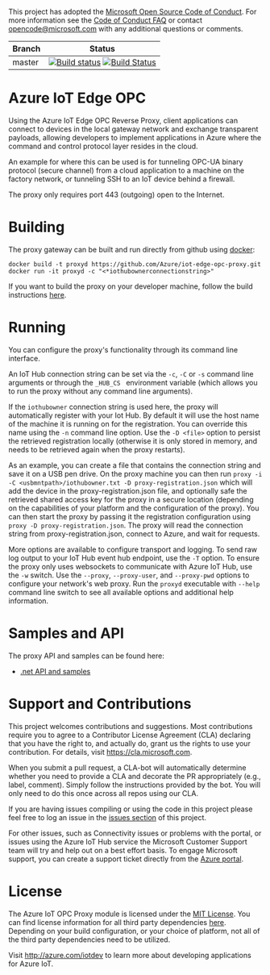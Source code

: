 This project has adopted the [Microsoft Open Source Code of Conduct](https://opensource.microsoft.com/codeofconduct/).
For more information see the [Code of Conduct FAQ](https://opensource.microsoft.com/codeofconduct/faq/) or
contact [opencode@microsoft.com](mailto:opencode@microsoft.com) with any additional questions or comments.

|Branch|Status|
|------|-------------|
|master|[![Build status](https://ci.appveyor.com/api/projects/status/jsg9w13c6uqqp90w/branch/master?svg=true)](https://ci.appveyor.com/project/marcschier/iot-edge-opc-proxy/branch/master) [![Build Status](https://travis-ci.org/Azure/iot-edge-opc-proxy.svg?branch=master)](https://travis-ci.org/Azure/iot-edge-opc-proxy)|

# Azure IoT Edge OPC

Using the Azure IoT Edge OPC Reverse Proxy, client applications can connect to devices in the local gateway network and exchange transparent payloads, allowing developers to implement applications in Azure where the command and control protocol layer resides in the cloud.  

An example for where this can be used is for tunneling OPC-UA binary protocol (secure channel) from a cloud application to a machine on the factory network, or tunneling SSH to an IoT device behind a firewall.

The proxy only requires port 443 (outgoing) open to the Internet.  

# Building

The proxy gateway can be built and run directly from github using [docker](https://www.docker.com/get-docker):
```
docker build -t proxyd https://github.com/Azure/iot-edge-opc-proxy.git
docker run -it proxyd -c "<*iothubownerconnectionstring>"
``` 

If you want to build the proxy on your developer machine, follow the build instructions [here](/bld/readme.md).

# Running

You can configure the proxy's functionality through its command line interface.

An IoT Hub connection string can be set via the ```-c```, ```-C``` or ```-s``` command line arguments or through the ```_HUB_CS ``` environment variable (which allows you to run the proxy without any command line arguments).   

If the ```iothubowner``` connection string is used here, the proxy will automatically register with your Iot Hub.  By default it will use the host name of the machine it is running on for the registration.  You can override this name using the ```-n``` command line option.  Use the ```-D <file>``` option to persist the retrieved registration locally (otherwise it is only stored in memory, and needs to be retrieved again when the proxy restarts).  

As an example, you can create a file that contains the connection string and save it on a USB pen drive.  On the proxy machine you can then run ```proxy -i -C <usbmntpath>/iothubowner.txt -D proxy-registration.json``` which will add the device in the proxy-registration.json file, and optionally safe the retrieved shared access key for the proxy in a secure location (depending on the capabilities of your platform and the configuration of the proxy).  You can then start the proxy by passing it the registration configuration using ```proxy -D proxy-registration.json```.  The proxy will read the connection string from proxy-registration.json, connect to Azure, and wait for requests.

More options are available to configure transport and logging.  To send raw log output to your IoT Hub event hub endpoint, use the ```-T``` option.  To ensure the proxy only uses websockets to communicate with Azure IoT Hub, use the ```-w``` switch. Use the ```--proxy```, ```--proxy-user```, and ```--proxy-pwd``` options to configure your network's web proxy.  Run the ```proxyd``` executable with ```--help``` command line switch to see all available options and additional help information. 

# Samples and API

The proxy API and samples can be found here:

- [.net API and samples](https://github.com/Azure/iot-edge-opc-proxy-api-csharp.git)

# Support and Contributions

This project welcomes contributions and suggestions.  Most contributions require you to agree to a
Contributor License Agreement (CLA) declaring that you have the right to, and actually do, grant us
the rights to use your contribution. For details, visit https://cla.microsoft.com.

When you submit a pull request, a CLA-bot will automatically determine whether you need to provide
a CLA and decorate the PR appropriately (e.g., label, comment). Simply follow the instructions
provided by the bot. You will only need to do this once across all repos using our CLA.

If you are having issues compiling or using the code in this project please feel free to log an issue in the [issues section](https://github.com/Azure/iot-edge-opc-proxy/issues) of this project.

For other issues, such as Connectivity issues or problems with the portal, or issues using the Azure IoT Hub service the Microsoft Customer Support team will try and help out on a best effort basis.
To engage Microsoft support, you can create a support ticket directly from the [Azure portal](https://ms.portal.azure.com/#blade/Microsoft_Azure_Support/HelpAndSupportBlade).

# License

The Azure IoT OPC Proxy module is licensed under the [MIT License](https://github.com/Azure/iot-edge-opc-proxy/blob/master/LICENSE). You can find license information for all third party dependencies [here](https://github.com/Azure/iot-edge-opc-proxy/blob/master/thirdpartynotice.txt). Depending on your build configuration, or your choice of platform, not all of the third party dependencies need to be utilized.

Visit http://azure.com/iotdev to learn more about developing applications for Azure IoT.
